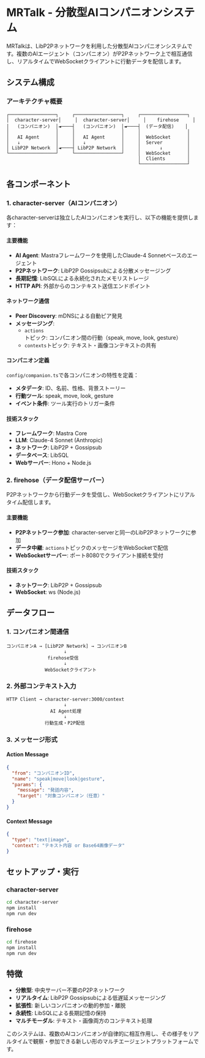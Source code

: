 # MRTalk - 分散型AIコンパニオンシステム

MRTalkは、LibP2Pネットワークを利用した分散型AIコンパニオンシステムです。複数のAIエージェント（コンパニオン）がP2Pネットワーク上で相互通信し、リアルタイムでWebSocketクライアントに行動データを配信します。

## システム構成

### アーキテクチャ概要

```
┌─────────────────┐     ┌─────────────────┐     ┌─────────────────┐
│  character-server│     │  character-server│     │    firehose     │
│   (コンパニオン)  │◄────┤   (コンパニオン)  │◄────┤  (データ配信)    │
│                 │     │                 │     │                 │
│   AI Agent      │     │   AI Agent      │     │  WebSocket      │
│   ↓             │     │   ↓             │     │  Server         │
│ LibP2P Network  │◄────┤ LibP2P Network  │     │       ↓         │
└─────────────────┘     └─────────────────┘     │  WebSocket      │
                                                │  Clients        │
                                                └─────────────────┘
```

## 各コンポーネント

### 1. character-server（AIコンパニオン）

各character-serverは独立したAIコンパニオンを実行し、以下の機能を提供します：

#### 主要機能
- **AI Agent**: Mastraフレームワークを使用したClaude-4 Sonnetベースのエージェント
- **P2Pネットワーク**: LibP2P Gossipsubによる分散メッセージング
- **長期記憶**: LibSQLによる永続化されたメモリストレージ
- **HTTP API**: 外部からのコンテキスト送信エンドポイント

#### ネットワーク通信
- **Peer Discovery**: mDNSによる自動ピア発見
- **メッセージング**: 
  - `actions`トピック: コンパニオン間の行動（speak, move, look, gesture）
  - `contexts`トピック: テキスト・画像コンテキストの共有

#### コンパニオン定義
`config/companion.ts`で各コンパニオンの特性を定義：
- **メタデータ**: ID、名前、性格、背景ストーリー
- **行動ツール**: speak, move, look, gesture
- **イベント条件**: ツール実行のトリガー条件

#### 技術スタック
- **フレームワーク**: Mastra Core
- **LLM**: Claude-4 Sonnet (Anthropic)
- **ネットワーク**: LibP2P + Gossipsub
- **データベース**: LibSQL
- **Webサーバー**: Hono + Node.js

### 2. firehose（データ配信サーバー）

P2Pネットワークから行動データを受信し、WebSocketクライアントにリアルタイム配信します。

#### 主要機能
- **P2Pネットワーク参加**: character-serverと同一のLibP2Pネットワークに参加
- **データ中継**: `actions`トピックのメッセージをWebSocketで配信
- **WebSocketサーバー**: ポート8080でクライアント接続を受付

#### 技術スタック
- **ネットワーク**: LibP2P + Gossipsub
- **WebSocket**: ws (Node.js)

## データフロー

### 1. コンパニオン間通信
```
コンパニオンA → [LibP2P Network] → コンパニオンB
                     ↓
               firehose受信
                     ↓
              WebSocketクライアント
```

### 2. 外部コンテキスト入力
```
HTTP Client → character-server:3000/context
                     ↓
                AI Agent処理
                     ↓
              行動生成・P2P配信
```

### 3. メッセージ形式

#### Action Message
```json
{
  "from": "コンパニオンID",
  "name": "speak|move|look|gesture",
  "params": {
    "message": "発話内容",
    "target": "対象コンパニオン（任意）"
  }
}
```

#### Context Message
```json
{
  "type": "text|image",
  "context": "テキスト内容 or Base64画像データ"
}
```

## セットアップ・実行

### character-server
```bash
cd character-server
npm install
npm run dev
```

### firehose
```bash
cd firehose
npm install
npm run dev
```

## 特徴

- **分散型**: 中央サーバー不要のP2Pネットワーク
- **リアルタイム**: LibP2P Gossipsubによる低遅延メッセージング
- **拡張性**: 新しいコンパニオンの動的参加・離脱
- **永続性**: LibSQLによる長期記憶の保持
- **マルチモーダル**: テキスト・画像両方のコンテキスト処理

このシステムは、複数のAIコンパニオンが自律的に相互作用し、その様子をリアルタイムで観察・参加できる新しい形のマルチエージェントプラットフォームです。